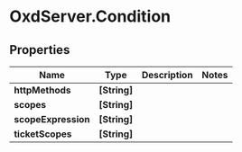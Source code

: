 # OxdServer.Condition

## Properties
Name | Type | Description | Notes
------------ | ------------- | ------------- | -------------
**httpMethods** | **[String]** |  | 
**scopes** | **[String]** |  | 
**scopeExpression** | **[String]** |  | 
**ticketScopes** | **[String]** |  | 


